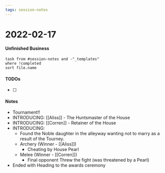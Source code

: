 ```yaml
---
tags: session-notes
---
```


# 2022-02-17

#### Unfinished Business
```dataview
task from #session-notes and -"_templates"
where !completed
sort file.name
```

#### TODOs
- [ ] 

#### Notes

- Tournament!! 
- INTRODUCING: [[Aliss]] - The Huntsmaster of the House 
- INTRODUCING: [[Corren]] - Retainer of the House 
- INTRODUCING: 
	- Found the Noble daughter in the alleyway wanting not to marry as a result of the Tourney. 
	- Archery (Winner - [[Aliss]]) 
		- Cheating by House Pearl 
	- Melee (Winner - [[Corren]])
		- Final opponent Threw the fight (was threatened by a Pearl)
- Ended with Heading to the awards ceremony